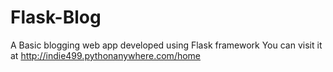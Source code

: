 # Flask-Blog
A Basic blogging web app developed using Flask framework
You can visit it at http://indie499.pythonanywhere.com/home
